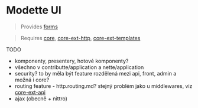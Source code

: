 # Modette UI

> Provides [forms](../features/forms.md)

> Requires [core](./core.md), [core-ext-http](./core-ext-http.md), [core-ext-templates](./core-ext-templates.md)

TODO
  - komponenty, presentery, hotové komponenty?
  - všechno v contributte/application a nette/application
  - security? to by měla být feature rozdělená mezi api, front, admin a možná i core?
  - routing feature - http.routing.md? stejný problém jako u middlewares, viz [core-ext-api](./core-ext-api.md)
  - ajax (obecně + nittro)

